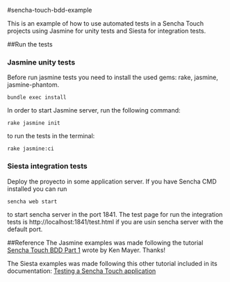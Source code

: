 #sencha-touch-bdd-example

This is an example of how to use automated tests in a Sencha Touch projects using Jasmine for unity tests and Siesta for integration tests.

##Run the tests

### Jasmine unity tests

Before run jasmine tests you need to install the used gems: rake, jasmine, jasmine-phantom.

    bundle exec install

In order to start Jasmine server, run the following command:

    rake jasmine init

to run the tests in the terminal:

    rake jasmine:ci

### Siesta integration tests

Deploy the proyecto in some application server. If you have Sencha CMD installed you can run

    sencha web start

to start sencha server in the port 1841. The test page for run the integration tests is http://localhost:1841/test.html if
you are usin sencha server with the default port.

##Reference
The Jasmine examples was made following the tutorial [Sencha Touch BDD Part 1](http://pivotallabs.com/sencha-touch-bdd-part-1) wrote by Ken Mayer. Thanks!

The Siesta examples was made following this other tutorial included in its documentation: [Testing a Sencha Touch application](http://www.bryntum.com/docs/siesta/#!/guide/testing_sencha_touch_app)
